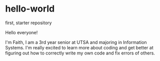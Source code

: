 # hello-world
first, starter repository

Hello everyone!

I'm Faith, I am a 3rd year senior at UTSA and majoring in Information Systems.
I'm really excited to learn more about coding and get better at figuring out 
  how to correctly write my own code and fix errors of others.
